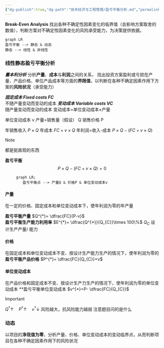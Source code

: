 ```yaml
---
{"dg-publish":true,"dg-path":"技术经济与工程管理/盈亏平衡分析.md","permalink":"/技术经济与工程管理/盈亏平衡分析/","dgPassFrontmatter":true,"noteIcon":"","created":"2024-04-16T13:01:27.438+08:00","updated":"2024-04-26T20:36:38.330+08:00"}
---
```


**Break-Even Analysis**
找出各种不确定性因素变化的临界值（会影响方案取舍的数值），判断方案对不确定性因素变化的风险承受能力，为决策提供依据。

```mermaid  
graph LR 
盈亏平衡 --> 静态 & 动态
静态 --> 线性 & 非线性 
```

### 线性静态盈亏平衡分析 
***量本利分析***
分析**产量**、**成本**与**利润**之间的关系，
找出投资方案盈利或亏损在产量、产品价格、单位产品成本等方面的**界限值**，以判断在各种不确定因素作用下方案的**风险状况**（承受能力）

***固定成本 Fixed costs FC***   
不随产量变动而变动的成本
***变动成本 Variable costs VC***  
随产量变动而变动的成本
变动成本=单位变动成本×产量

单位变动成本 v
产量=销售量（假设） Q
销售价格  P

年销售收入  $P\times Q$
年成本   $FC+v\times Q$
年利润=收入-成本
$P\times Q-(FC+v\times Q)$
>[!note] 
>都是挺直观的东西

**盈亏平衡**
$$P\times Q-(FC+v\times Q)=0$$
```mermaid  
	 graph LR; 
	 	盈亏平衡点 --> 产量Q & 价格P & 单位变动成本v 
```
#### 产量
在一定的价格、固定成本和单位变动成本下，使年利润为零的年产量

**盈亏平衡产量**
$Q^{*}= \dfrac{FC}{P-v}$  
**盈亏平衡生产能力利用率**
$E^{*}= \dfrac{Q^{*}}{Q_{C}}\times 100\%$
$Q_{C}$ 设计生产产量/ 能力
#### 价格
在固定成本和单位变动成本不变、按设计生产能力生产的情况下，使年利润为零的**盈亏平衡产品价格**
$P^{*}= \dfrac{FC}{Q_{C}}+v$
#### 单位变动成本
在产品价格和固定成本不变、按设计生产力生产的情况下，使年利润为零的单位变动成本
**盈亏平衡单位变动成本
$v^{*}=P- \dfrac{FC}{Q_{C}}$

>[!important] 
$Q^{*} \uparrow\quad P^{*}\uparrow\quad v^{*} \downarrow$ 风险越大，抗风险能力越弱
注意题目问的是什么

### 动态
以项目的**净现值为零**，分析产量、价格、单位变动成本的变动临界点，从而判断项目在各种不确定因素作用下的风险状况





